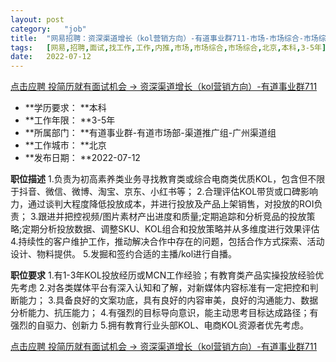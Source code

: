 ```yaml
---
layout:	post
category:	"job"
title:	"网易招聘：资深渠道增长（kol营销方向）-有道事业群711-市场-市场综合-市场综合-北京本科3-5年"
tags:	[网易,招聘,面试,找工作,工作,内推,市场,市场综合,市场综合,北京,本科,3-5年]
date:	2022-07-12
---
```


[点击应聘 投简历就有面试机会 -> 资深渠道增长（kol营销方向）-有道事业群711](http://mobile.bole.netease.com/bole/boleDetail?id=41505&employeeId=346f03c3cda5f04c&key=all)



- **学历要求： **本科
- **工作年限： **3-5年
- **所属部门： **有道事业群-有道市场部-渠道推广组-广州渠道组
- **工作城市： **北京
- **发布日期： **2022-07-12



**职位描述**
1.负责为初高素养类业务寻找教育类或综合电商类优质KOL，包含但不限于抖音、微信、微博、淘宝、京东、小红书等；
2.合理评估KOL带货或口碑影响力，通过谈判大程度降低投放成本，并进行投放及产品上架销售，对投放的ROI负责；
3.跟进并把控视频/图片素材产出进度和质量;定期追踪和分析竞品的投放策略;定期分析投放数据、调整SKU、KOL组合和投放策略并从多维度进行效果评估
4.持续性的客户维护工作，推动解决合作中存在的问题，包括合作方式探索、活动设计、物料提供。
5.发掘和签约合适的主播/kol进行自播。



**职位要求**
1.有1-3年KOL投放经历或MCN工作经验；有教育类产品实操投放经验优先考虑
2.对各类媒体平台有深入认知和了解，对新媒体内容标准有一定把控和判断能力；
3.具备良好的文案功底，具有良好的内容审美，良好的沟通能力、数据分析能力、抗压能力；
4.有强烈的目标导向意识，能主动思考目标达成路径；有强烈的自驱力、创新力
5.拥有教育行业头部KOL、电商KOL资源者优先考虑。



[点击应聘 投简历就有面试机会 -> 资深渠道增长（kol营销方向）-有道事业群711](http://mobile.bole.netease.com/bole/boleDetail?id=41505&employeeId=346f03c3cda5f04c&key=all)